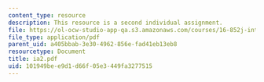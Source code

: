 ```yaml
---
content_type: resource
description: This resource is a second individual assignment.
file: https://ol-ocw-studio-app-qa.s3.amazonaws.com/courses/16-852j-integrating-the-lean-enterprise-fall-2005/101949bee9d1d66f05e3449fa3277515_ia2.pdf
file_type: application/pdf
parent_uid: a405bbab-3e30-4962-856e-fad41eb13eb8
resourcetype: Document
title: ia2.pdf
uid: 101949be-e9d1-d66f-05e3-449fa3277515
---
```

